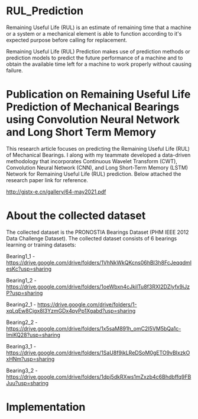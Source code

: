 # RUL_Prediction
Remaining Useful Life (RUL) is an estimate of remaining time that a machine or a system or a mechanical element is able to function according to it's expected purpose before calling for replacement.

Remaining Useful Life (RUL) Prediction makes use of prediction methods or prediction models to predict the future performance of a machine and to obtain the available time left for a machine to work properly without causing failure.

# Publication on Remaining Useful Life Prediction of Mechanical Bearings using Convolution Neural Network and Long Short Term Memory
This research article focuses on predicting the Remaining Useful Life (RUL) of Mechanical Bearings. I along with my teammate developed a data-driven methodology that incorporates Continuous Wavelet Transform (CWT), Convolution Neural Network (CNN), and Long Short-Term Memory (LSTM) Network for Remaining Useful Life (RUL) prediction. Below attached the research paper link for reference.

http://gjstx-e.cn/gallery/64-may2021.pdf

# About the collected dataset
The collected dataset is the PRONOSTIA Bearings Dataset (PHM IEEE 2012 Data Challenge Dataset). The collected dataset consists of 6 bearings learning or training datasets:

Bearing1_1 - https://drive.google.com/drive/folders/1VhNkWkQKcns06hBI3h8FcJeqqdmIesKc?usp=sharing

Bearing1_2 - https://drive.google.com/drive/folders/1oeWbxn4cJkilTu8f3RXI2DZlyfx9iJzP?usp=sharing

Bearing2_1 - https://drive.google.com/drive/folders/1-xqLqEw8Cjgx8l3YzmGDx4pyPp1Xgabd?usp=sharing

Bearing2_2 - https://drive.google.com/drive/folders/1x5saM891h_omC2I5VM5bQa1c-ImiKQ28?usp=sharing

Bearing3_1 - https://drive.google.com/drive/folders/1SaU8f9jkLReDSoM0gETO9vBIxzkOxHNm?usp=sharing

Bearing3_2 - https://drive.google.com/drive/folders/1dpj5dkRXws1mZxzb4c6Bhdbffq9FBJuu?usp=sharing

# Implementation
